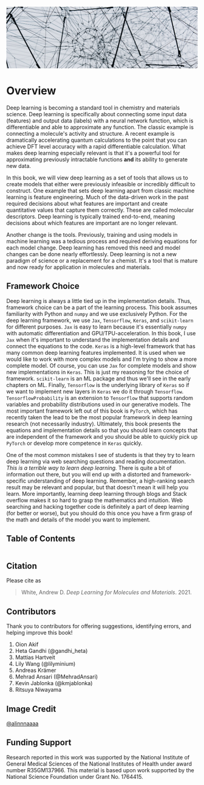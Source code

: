 ![Picture of art installation of networked cables](_static/images/header_small.jpg)

# Overview

Deep learning is becoming a standard tool in chemistry and materials science. Deep learning is specifically about connecting some input data (features) and output data (labels) with a neural network function, which is differentiable and able to approximate any function. The classic example is connecting a molecule's activity and structure. A recent example is dramatically accelerating quantum calculations to the point that you can achieve DFT level accuracy with a rapid differentiable calculation. What makes deep learning especially relevant is that it's a powerful tool for approximating previously intractable functions **and** its ability to generate new data.

In this book, we will view deep learning as a set of tools that allows us to create models that either were previously infeasible or incredibly difficult to construct. One example that sets deep learning apart from classic machine learning is feature engineering. Much of the data-driven work in the past required decisions about what features are important and create quantitative values that capture them correctly. These are called molecular descriptors. Deep learning is typically trained end-to-end, meaning decisions about which features are important are no longer relevant.

Another change is the tools. Previously, training and using models in machine learning was a tedious process and required deriving equations for each model change. Deep learning has removed this need and model changes can be done nearly effortlessly. Deep learning is not a new paradigm of science or a replacement for a chemist. It's a tool that is mature and now ready for application in molecules and materials.

## Framework Choice

Deep learning is always a little tied up in the implementation details. Thus, framework choice can be a part of the learning process. This book assumes familiarity with Python and `numpy` and we use exclusively Python. For the deep learning framework, we use `Jax`, `Tensorflow`, `Keras`, and `scikit-learn` for different purposes. `Jax` is easy to learn because it's essentially `numpy` with automatic differentiation and GPU/TPU-acceleration. In this book, I use `Jax` when it's important to understand the implementation details and connect the equations to the code. `Keras` is a high-level framework that has many common deep learning features implemented. It is used when we would like to work with more complex models and I'm trying to show a more complete model. Of course, you can use `Jax` for complete models and show new implementations in `Keras`. This is just my reasoning for the choice of framework. `scikit-learn` is an ML package and thus we'll see in the early chapters on ML. Finally, `Tensorflow` is the underlying library of `Keras` so if we want to implement new layers in `Keras` we do it through `Tensorflow`. `TensorflowProbability` is an extension to `Tensorflow` that supports random variables and probability distributions used in our generative models. The most important framework left out of this book is `PyTorch`, which has recently taken the lead to be the most popular framework in deep learning research (not necessarily industry). Ultimately, this book presents the equations and implementation details so that you should learn concepts that are independent of the framework and you should be able to quickly pick up `PyTorch` or develop more competence in `Keras` quickly.

One of the most common mistakes I see of students is that they try to learn deep learning via web searching questions and reading documentation. *This is a terrible way to learn deep learning.* There is quite a bit of information out there, but you will end up with a distorted and framework-specific understanding of deep learning. Remember, a high-ranking search result may be relevant and popular, but that doesn't mean it will help you learn. More importantly, learning deep learning through blogs and Stack overflow makes it so hard to grasp the mathematics and intuition. Web searching and hacking together code is definitely a part of deep learning (for better or worse), but you should do this once you have a firm grasp of the math and details of the model you want to implement.

## Table of Contents

```{tableofcontents}
```

## Citation

Please cite as

> White, Andrew D. *Deep Learning for Molecules and Materials*. 2021.

## Contributors

Thank you to contributors for offering suggestions, identifying errors, and helping improve this book!

1. Oion Akif
2. Heta Gandhi (@gandhi_heta)
3. Mattias Hartveit
4. Lily Wang (@lilyminium)
5. Andreas Krämer
6. Mehrad Ansari (@MehradAnsari)
7. Kevin Jablonka (@kmjablonka)
8. Ritsuya Niwayama

## Image Credit

[@alinnnaaaa](https://unsplash.com/@alinnnaaaa)

## Funding Support

Research reported in this work was supported by the National Institute of General Medical Sciences of the National Institutes of Health under award number R35GM137966. This material is based upon work supported by the National Science Foundation under Grant No. 1764415.
